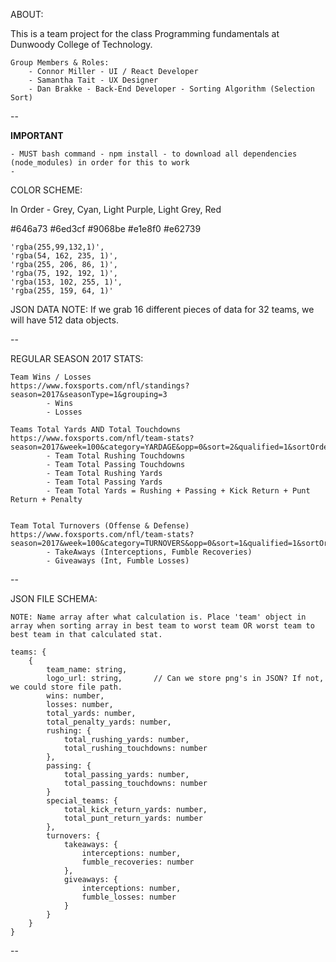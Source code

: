 ABOUT:

This is a team project for the class Programming fundamentals at Dunwoody College of Technology.

	Group Members & Roles:
	 	- Connor Miller - UI / React Developer
		- Samantha Tait - UX Designer
		- Dan Brakke - Back-End Developer - Sorting Algorithm (Selection Sort)

--

**IMPORTANT**

	- MUST bash command - npm install - to download all dependencies (node_modules) in order for this to work
	- 

COLOR SCHEME:

   In Order - Grey, Cyan, Light Purple, Light Grey, Red

   #646a73
   #6ed3cf
   #9068be
   #e1e8f0
   #e62739

	'rgba(255,99,132,1)',
	'rgba(54, 162, 235, 1)',
	'rgba(255, 206, 86, 1)',
	'rgba(75, 192, 192, 1)',
	'rgba(153, 102, 255, 1)',
	'rgba(255, 159, 64, 1)'

JSON DATA NOTE: If we grab 16 different pieces of data for 32 teams, we will have 512 data objects.

--

REGULAR SEASON 2017 STATS:

	Team Wins / Losses
	https://www.foxsports.com/nfl/standings?season=2017&seasonType=1&grouping=3
			- Wins
			- Losses

 	Teams Total Yards AND Total Touchdowns
	https://www.foxsports.com/nfl/team-stats?season=2017&week=100&category=YARDAGE&opp=0&sort=2&qualified=1&sortOrder=0
			- Team Total Rushing Touchdowns
			- Team Total Passing Touchdowns
			- Team Total Rushing Yards
			- Team Total Passing Yards
			- Team Total Yards = Rushing + Passing + Kick Return + Punt Return + Penalty


	Team Total Turnovers (Offense & Defense)
	https://www.foxsports.com/nfl/team-stats?season=2017&week=100&category=TURNOVERS&opp=0&sort=1&qualified=1&sortOrder=0
			- TakeAways (Interceptions, Fumble Recoveries)
			- Giveaways (Int, Fumble Losses)

--

JSON FILE SCHEMA:

	NOTE: Name array after what calculation is. Place 'team' object in array when sorting array in best team to worst team OR worst team to best team in that calculated stat. 

	teams: {
		{
			team_name: string,
			logo_url: string,		// Can we store png's in JSON? If not, we could store file path.
			wins: number,
			losses: number,
			total_yards: number,
			total_penalty_yards: number,
			rushing: {
				total_rushing_yards: number,
				total_rushing_touchdowns: number
			},
			passing: {
				total_passing_yards: number,
				total_passing_touchdowns: number
			}
			special_teams: {
				total_kick_return_yards: number,
				total_punt_return_yards: number
			},
			turnovers: {
				takeaways: {
					interceptions: number,
					fumble_recoveries: number
				},
				giveaways: {
					interceptions: number,
					fumble_losses: number
				}
			}
		}
	}

--
